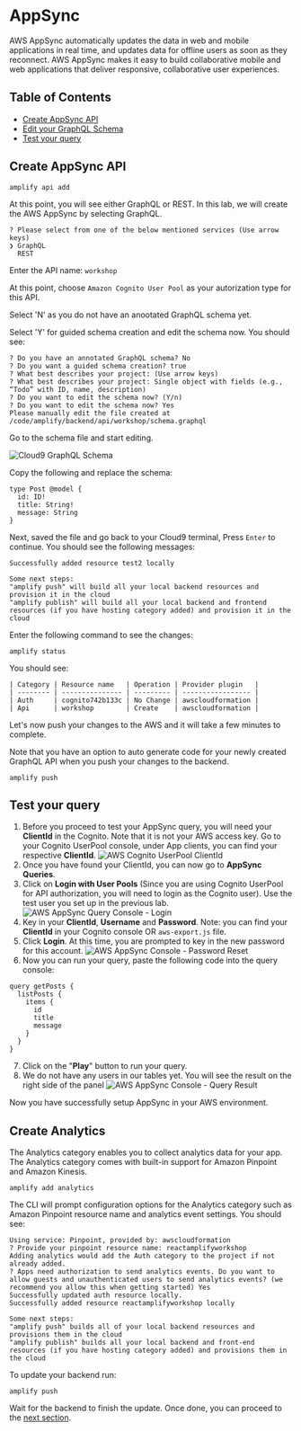 # AppSync
AWS AppSync automatically updates the data in web and mobile applications in real time, and updates data for offline users as soon as they reconnect. AWS AppSync makes it easy to build collaborative mobile and web applications that deliver responsive, collaborative user experiences.

## Table of Contents

* [Create AppSync API](#create-appsync-api)
* [Edit your GraphQL Schema](#edit-your-graphql-schema)
* [Test your query](#test-your-query)

## Create AppSync API

```
amplify api add
```

At this point, you will see either GraphQL or REST. In this lab, we will create the AWS AppSync by selecting GraphQL. 
```
? Please select from one of the below mentioned services (Use arrow keys)
❯ GraphQL 
  REST 
```

Enter the API name: `workshop`

At this point, choose `Amazon Cognito User Pool` as your autorization type for this API.


Select 'N' as you do not have an anootated GraphQL schema yet.

Select 'Y' for guided schema creation and edit the schema now. You should see:

```
? Do you have an annotated GraphQL schema? No
? Do you want a guided schema creation? true
? What best describes your project: (Use arrow keys)
? What best describes your project: Single object with fields (e.g., “Todo” with ID, name, description)
? Do you want to edit the schema now? (Y/n) 
? Do you want to edit the schema now? Yes
Please manually edit the file created at /code/amplify/backend/api/workshop/schema.graphql
```

Go to the schema file and start editing.

![Cloud9 GraphQL Schema](images/cloud9-graphql-schema.png)

Copy the following and replace the schema:
```
type Post @model {
  id: ID!
  title: String!
  message: String
}
```

Next, saved the file and go back to your Cloud9 terminal, Press `Enter` to continue. You should see the following messages:
```
Successfully added resource test2 locally

Some next steps:
"amplify push" will build all your local backend resources and provision it in the cloud
"amplify publish" will build all your local backend and frontend resources (if you have hosting category added) and provision it in the cloud
```

Enter the following command to see the changes:
```
amplify status
```

You should see:

```
| Category | Resource name   | Operation | Provider plugin   |
| -------- | --------------- | --------- | ----------------- |
| Auth     | cognito742b133c | No Change | awscloudformation |
| Api      | workshop        | Create    | awscloudformation |
```

Let's now push your changes to the AWS and it will take a few minutes to complete.

Note that you have an option to auto generate code for your newly created GraphQL API when you push your changes to the backend.

```
amplify push
```


## Test your query

1. Before you proceed to test your AppSync query, you will need your **ClientId** in the Cognito. Note that it is not your AWS access key. Go to your Cognito UserPool console, under App clients, you can find your respective **ClientId**.
![AWS Cognito UserPool ClientId](images/cognito-userpool-clientid-web.png)
2. Once you have found your ClientId, you can now go to **AppSync Queries**.
3. Click on **Login with User Pools** (Since you are using Cognito UserPool for API authorization, you will need to login as the Cognito user). Use the test user you set up in the previous lab.
![AWS AppSync Query Console - Login](images/appsync-console-queries-unable-parse-jwt.png)
4. Key in your **ClientId**, **Username** and **Password**. Note: you can find your **ClientId** in your Cognito console OR `aws-export.js` file. 
5. Click **Login**. At this time, you are prompted to key in the new password for this account.
![AWS AppSync Console - Password Reset](images/appsync-console-password-reset.png)
6. Now you can run your query, paste the following code into the query console:

```
query getPosts {
  listPosts {
    items {
      id
      title
      message
    }
  }
}
```
7. Click on the "**Play**" button to run your query.
8. We do not have any users in our tables yet. You will see the result on the right side of the panel
![AWS AppSync Console - Query Result](images/appsync-console-query-0-result1.png)

Now you have successfully setup AppSync in your AWS environment. 

## Create Analytics

The Analytics category enables you to collect analytics data for your app. The Analytics category comes with built-in support for Amazon Pinpoint and Amazon Kinesis.

```
amplify add analytics
```

The CLI will prompt configuration options for the Analytics category such as Amazon Pinpoint resource name and analytics event settings. You should see:

```
Using service: Pinpoint, provided by: awscloudformation
? Provide your pinpoint resource name: reactamplifyworkshop
Adding analytics would add the Auth category to the project if not already added.
? Apps need authorization to send analytics events. Do you want to allow guests and unauthenticated users to send analytics events? (we recommend you allow this when getting started) Yes
Successfully updated auth resource locally.
Successfully added resource reactamplifyworkshop locally

Some next steps:
"amplify push" builds all of your local backend resources and provisions them in the cloud
"amplify publish" builds all your local backend and front-end resources (if you have hosting category added) and provisions them in the cloud
```

To update your backend run:
```
amplify push
```

Wait for the backend to finish the update. Once done, you can proceed to the [next section](../app).